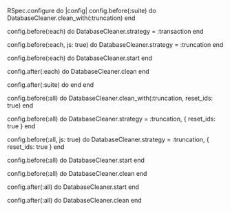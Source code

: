RSpec.configure do |config|
  config.before(:suite) do
    DatabaseCleaner.clean_with(:truncation)
  end

  config.before(:each) do
    DatabaseCleaner.strategy = :transaction
  end

  config.before(:each, js: true) do
    DatabaseCleaner.strategy = :truncation
  end

  config.before(:each) do
    DatabaseCleaner.start
  end

  config.after(:each) do
    DatabaseCleaner.clean
  end

  config.after(:suite) do
  end
end

config.before(:all) do
  DatabaseCleaner.clean_with(:truncation, reset_ids: true)
end

config.before(:all) do
  DatabaseCleaner.strategy = :truncation, { reset_ids: true }
end

config.before(:all, js: true) do
  DatabaseCleaner.strategy = :truncation, { reset_ids: true }
end

config.before(:all) do
  DatabaseCleaner.start
end

config.before(:all) do
  DatabaseCleaner.clean
end

config.after(:all) do
  DatabaseCleaner.start
end

config.after(:all) do
  DatabaseCleaner.clean
end
